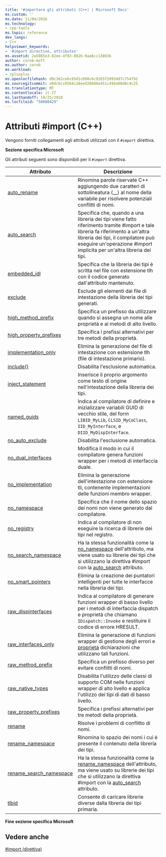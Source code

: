 ```yaml
---
title: '#importare gli attributi (C++) | Microsoft Docs'
ms.custom: ''
ms.date: 11/04/2016
ms.technology:
- cpp-tools
ms.topic: reference
dev_langs:
- C++
helpviewer_keywords:
- '#import directive, attributes'
ms.assetid: 2a5085e3-82ee-4f83-892b-0aa6cc13863b
author: corob-msft
ms.author: corob
ms.workload:
- cplusplus
ms.openlocfilehash: d9c362ce6c85d1c090c6c9265f2093dd7c754792
ms.sourcegitcommit: a9dcbcc85b4c28eed280d8e451c494a00d8c4c25
ms.translationtype: MT
ms.contentlocale: it-IT
ms.lasthandoff: 10/25/2018
ms.locfileid: "50080429"
---
```

# <a name="import-attributes-c"></a>Attributi #import (C++)
Vengono forniti collegamenti agli attributi utilizzati con il `#import` direttiva.

**Sezione specifica Microsoft**

Gli attributi seguenti sono disponibili per il `#import` direttiva.

|Attributo|Descrizione|
|---------------|-----------------|
|[auto_rename](../preprocessor/auto-rename.md)|Rinomina parole riservate C++ aggiungendo due caratteri di sottolineatura (__) al nome della variabile per risolvere potenziali conflitti di nomi.|
|[auto_search](../preprocessor/auto-search.md)|Specifica che, quando a una libreria dei tipi viene fatto riferimento tramite #import e tale libreria fa riferimento a un'altra libreria dei tipi, il compilatore può eseguire un'operazione #import implicita per un'altra libreria dei tipi.|
|[embedded_idl](../preprocessor/embedded-idl.md)|Specifica che la libreria dei tipi è scritta nel file con estensione tlh con il codice generato dall'attributo mantenuto.|
|[exclude](../preprocessor/exclude-hash-import.md)|Esclude gli elementi dai file di intestazione della libreria dei tipi generati.|
|[high_method_prefix](../preprocessor/high-method-prefix.md)|Specifica un prefisso da utilizzare quando si assegna un nome alle proprietà e ai metodi di alto livello.|
|[high_property_prefixes](../preprocessor/high-property-prefixes.md)|Specifica i prefissi alternativi per tre metodi della proprietà.|
|[implementation_only](../preprocessor/implementation-only.md)|Elimina la generazione del file di intestazione con estensione tlh (file di intestazione primario).|
|[include()](../preprocessor/include-parens.md)|Disabilita l'esclusione automatica.|
|[inject_statement](../preprocessor/inject-statement.md)|Inserisce il proprio argomento come testo di origine nell'intestazione della libreria dei tipi.|
|[named_guids](../preprocessor/named-guids.md)|Indica al compilatore di definire e inizializzare variabili GUID di vecchio stile, del form `LIBID_MyLib`, `CLSID_MyCoClass`, `IID_MyInterface`, e `DIID_MyDispInterface`.|
|[no_auto_exclude](../preprocessor/no-auto-exclude.md)|Disabilita l'esclusione automatica.|
|[no_dual_interfaces](../preprocessor/no-dual-interfaces.md)|Modifica il modo in cui il compilatore genera funzioni wrapper per i metodi di interfaccia duale.|
|[no_implementation](../preprocessor/no-implementation.md)|Elimina la generazione dell'intestazione con estensione tli, contenente implementazioni delle funzioni membro wrapper.|
|[no_namespace](../preprocessor/no-namespace.md)|Specifica che il nome dello spazio dei nomi non viene generato dal compilatore.|
|[no_registry](../preprocessor/no-registry.md)|Indica al compilatore di non eseguire la ricerca di librerie dei tipi nel registro.|
|[no_search_namespace](../preprocessor/no-search-namespace.md)|Ha la stessa funzionalità come la [no_namespace](../preprocessor/no-namespace.md) dell'attributo, ma viene usato su librerie dei tipi che si utilizzano la direttiva #import con la [auto_search](../preprocessor/auto-search.md) attributo.|
|[no_smart_pointers](../preprocessor/no-smart-pointers.md)|Elimina la creazione dei puntatori intelligenti per tutte le interfacce nella libreria dei tipi.|
|[raw_dispinterfaces](../preprocessor/raw-dispinterfaces.md)|Indica al compilatore di generare funzioni wrapper di basso livello per i metodi di interfaccia dispatch e proprietà che chiamano `IDispatch::Invoke` e restituire il codice di errore HRESULT.|
|[raw_interfaces_only](../preprocessor/raw-interfaces-only.md)|Elimina la generazione di funzioni wrapper di gestione degli errori e [proprietà](../cpp/property-cpp.md) dichiarazioni che utilizzano tali funzioni.|
|[raw_method_prefix](../preprocessor/raw-method-prefix.md)|Specifica un prefisso diverso per evitare conflitti di nomi.|
|[raw_native_types](../preprocessor/raw-native-types.md)|Disabilita l'utilizzo delle classi di supporto COM nelle funzioni wrapper di alto livello e applica l'utilizzo dei tipi di dati di basso livello.|
|[raw_property_prefixes](../preprocessor/raw-property-prefixes.md)|Specifica i prefissi alternativi per tre metodi della proprietà.|
|[rename](../preprocessor/rename-hash-import.md)|Risolve i problemi di conflitto di nomi.|
|[rename_namespace](../preprocessor/rename-namespace.md)|Rinomina lo spazio dei nomi i cui è presente il contenuto della libreria dei tipi.|
|[rename_search_namespace](../preprocessor/rename-search-namespace.md)|Ha la stessa funzionalità come la [rename_namespace](../preprocessor/rename-namespace.md) dell'attributo, ma viene usato su librerie dei tipi che si utilizzano la direttiva #import con la [auto_search](../preprocessor/auto-search.md) attributo.|
|[tlbid](../preprocessor/tlbid.md)|Consente di caricare librerie diverse dalla libreria dei tipi primaria.|

**Fine sezione specifica Microsoft**

## <a name="see-also"></a>Vedere anche

[#import (direttiva)](../preprocessor/hash-import-directive-cpp.md)